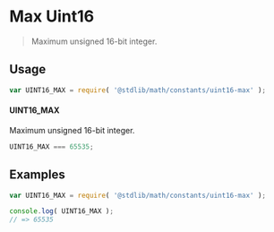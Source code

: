 # Max Uint16

> Maximum unsigned 16-bit integer.

<!-- <usage> -->

## Usage

``` javascript
var UINT16_MAX = require( '@stdlib/math/constants/uint16-max' );
```

#### UINT16_MAX

Maximum unsigned 16-bit integer.

``` javascript
UINT16_MAX === 65535;
```

<!-- </usage> -->


<!-- <examples> -->

## Examples

<!-- TODO: better example -->

``` javascript
var UINT16_MAX = require( '@stdlib/math/constants/uint16-max' );

console.log( UINT16_MAX );
// => 65535
```

<!-- </examples> -->


<!-- <links> -->

<!-- </links> -->
